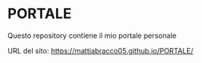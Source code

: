 # PORTALE
Questo repository contiene il mio portale personale

URL del sito: https://mattiabracco05.github.io/PORTALE/

